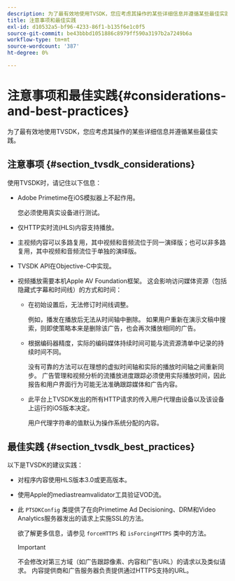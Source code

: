 ```yaml
---
description: 为了最有效地使用TVSDK，您应考虑其操作的某些详细信息并遵循某些最佳实践。
title: 注意事项和最佳实践
exl-id: d10532a5-bf96-4233-86f1-b135f6e1c0f5
source-git-commit: be43bbbd1051886c8979ff590a3197b2a7249b6a
workflow-type: tm+mt
source-wordcount: '387'
ht-degree: 0%

---
```


# 注意事项和最佳实践{#considerations-and-best-practices}

为了最有效地使用TVSDK，您应考虑其操作的某些详细信息并遵循某些最佳实践。

## 注意事项 {#section_tvsdk_considerations}

使用TVSDK时，请记住以下信息：

* Adobe Primetime在iOS模拟器上不起作用。

   您必须使用真实设备进行测试。
* 仅HTTP实时流(HLS)内容支持播放。
* 主视频内容可以多路复用，其中视频和音频流位于同一演绎版；也可以非多路复用，其中视频和音频流位于单独的演绎版。
* TVSDK API在Objective-C中实现。
* 视频播放需要本机Apple AV Foundation框架。 这会影响访问媒体资源（包括隐藏式字幕和时间线）的方式和时间：

   * 在初始设置后，无法修订时间线调整。

      例如，播发在播放后无法从时间轴中删除。 如果用户重新在演示文稿中搜索，则即使策略本来是删除该广告，也会再次播放相同的广告。
   * 根据编码器精度，实际的编码媒体持续时间可能与流资源清单中记录的持续时间不同。

      没有可靠的方法可以在理想的虚拟时间轴和实际的播放时间轴之间重新同步。 广告管理和视频分析的流播放进度跟踪必须使用实际播放时间，因此报告和用户界面行为可能无法准确跟踪媒体和广告内容。
   * 此平台上TVSDK发出的所有HTTP请求的传入用户代理由设备以及该设备上运行的iOS版本决定。

      用户代理字符串的值默认为操作系统分配的内容。

## 最佳实践 {#section_tvsdk_best_practices}

以下是TVSDK的建议实践：

* 对程序内容使用HLS版本3.0或更高版本。
* 使用Apple的mediastreamvalidator工具验证VOD流。
* 此 `PTSDKConfig` 类提供了在向Primetime Ad Decisioning、DRM和Video Analytics服务器发出的请求上实施SSL的方法。

   欲了解更多信息，请参见 `forceHTTPS` 和 `isForcingHTTPS` 类中的方法。

   >[!IMPORTANT]
   >
   >不会修改对第三方域（如广告跟踪像素、内容和广告URL）的请求以及类似请求。 内容提供商和广告服务器负责提供通过HTTPS支持的URL。
